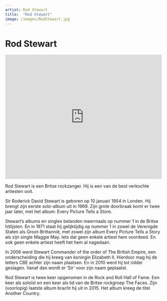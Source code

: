 ```yaml
---
artist: Rod Stewart
title:  "Rod Stewart"
image: /images/RodStewart.jpg
---
```


# Rod Stewart

<iframe width="100%" height="400" src="https://www.youtube.com/embed/XAKyr10ovqY" frameborder="0" allowfullscreen></iframe>
<span class="lead">Rod Stewart is een Britse rockzanger. Hij is een van de best verkochte artiesten ooit.</span> Sir Roderick David Stewart is geboren op 10 januari 1954 in Londen. Hij brengt zijn eerste solo-album uit in 1969. Zijn grote doorbraak komt er twee jaar later, met het album: <span class="engels">Every Picture Tells a Store</span>. Stewart’s albums en singles belanden meermaals op nummer 1 in de Britse hitlijsten. En in 1971 staat hij gelijktijdig op nummer 1 in zowel de Verenigde Staten als Groot-Brittannië, met zowel zijn album <span class="engels">Every Picture Tells a Story</span> als zijn single <span class="engels">Maggie May</span>. Iets dat geen enkele artiest hem voordeed. En ook geen enkele artiest heeft het hem al nagedaan. In 2006 werd Stewart <span class="engels">Commander of the order of The British Empire</span>, een onderscheiding die hij kreeg van koningin Elizabeth II. Hierdoor mag hij de letters CBE achter zijn naam plaatsen. En in 2010 werd hij tot ridder geslagen. Vanaf dan wordt er ‘<span class="engels">Sir</span>’ voor zijn naam geplaatst.Rod Stewart is twee keer opgenomen in de <span tooltip="In de Rock and Roll Hall of Fame worden mensen vereeuwigd die belangrijk waren voor de geschiedenis van de rockmuziek. Het museum werd geopend op 2 september 1995 in Cleveland, Ohio.{% include link.html tekst=' Website' url='https://www.rockhall.com' escaped=true new_tab=true %}"><span class="engels">Rock and Roll Hall of Fame</span></span>. Een keer als soloïst en een keer als lid van de Britse rockgroep <span class="engels">The Faces</span>. Zijn (voorlopig) laatste album bracht hij uit in 2015. Het album kreeg de titel <span class="engels">Another Country</span>.